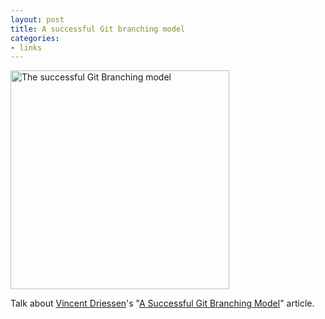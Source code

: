 ```yaml
---
layout: post
title: A successful Git branching model
categories:
- links
---
```


<p class="text-center">
    <img class="img-responsive center" src="http://nvie.com/img/git-model@2x.png" width="350" alt="The successful Git Branching model">
</p>

Talk about [Vincent Driessen](http://www.twitter.com/@nvie)'s "[A Successful Git Branching Model](http://nvie.com/posts/a-successful-git-branching-model)" article.

